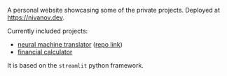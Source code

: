 A personal website showcasing some of the private projects.
Deployed at https://nivanov.dev.

Currently included projects:
- [neural machine translator](https://nivanov.dev/translator) ([repo link](https://github.com/nikita-ivanov/neural_translation))
- [financial calculator](https://nivanov.dev/finance)

It is based on the `streamlit` python framework.
